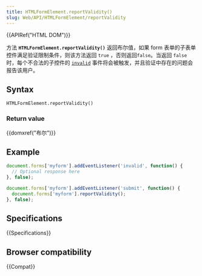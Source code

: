 ```yaml
---
title: HTMLFormElement.reportValidity()
slug: Web/API/HTMLFormElement/reportValidity
---
```


{{APIRef("HTML DOM")}}

方法 **`HTMLFormElement.reportValidity()`** 返回布尔值，如果 form 表单的子表单控件满足验证限制条件，则该方法返回 `true` ，否则返回`false`。当返回 `false` 时，每个不合法的子控件的 [`invalid`](/zh-CN/docs/Web/Events/invalid) 事件将会被触发，并且验证中存在的问题会报告该用户。

## Syntax

```plain
HTMLFormElement.reportValidity()
```

### Return value

{{domxref("布尔")}}

## Example

```js
document.forms['myform'].addEventListener('invalid', function() {
  // Optional response here
}, false);

document.forms['myform'].addEventListener('submit', function() {
  document.forms['myform'].reportValidity();
}, false);
```

## Specifications

{{Specifications}}

## Browser compatibility

{{Compat}}
